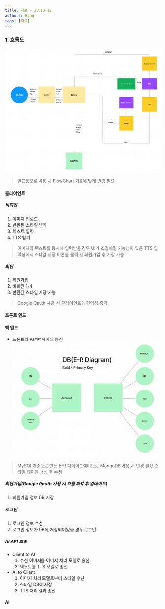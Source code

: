 ```yaml
---
title: 자료 - 23.10.12
authors: Bang
tags: [자료]
---
```


### 1. 흐름도
![FlowChart](심볼변경필요.png)
> 발표용으로 사용 시 FlowChart 기호에 맞게 변경 필요

#### 클라이언트
##### 비회원
  1. 이미지 업로드
  2. 반환된 스타일 받기
  3. 텍스트 입력
  4. TTS 받기
  >이미지와 텍스트를 동시에 입력받을 경우 UI가 조잡해질 가능성이 있음
  >TTS 입력창에서 스타일 저장 버튼을 클릭 시 회원가입 후 저장 가능

##### 회원
  1. 회원가입
  2. 비회원 1-4
  3. 반환된 스타일 저장 가능
  >Google Oauth 사용 시 클라이언트의 편의성 증가
 
#### 프론트 엔드
>
#### 백 엔드
- 프론트와 AI서버사이의 통신
![DB](e-r.png)
>MySQL기준으로 만든 E-R 다이어그램이므로 MongoDB 사용 시 변경 필요
>스타일 테이블 생성 후 수정


##### 회원가입(Google Oauth 사용 시 흐름 파악 후 업데이트)
  1. 회원가입 정보 DB 저장

##### 로그인
  1. 로그인 정보 수신
  2. 로그인 정보가 DB에 저장되어있을 경우 로그인

##### AI API 호출
* Client to AI
  1. 수신 이미지를 이미지 처리 모델로 송신
  2. 텍스트를 TTS 모델로 송신
* AI to Client
  1. 이미지 처리 모델로부터 스타일 수신
  2. 스타일 DB에 저장
  3. TTS 처리 결과 송신

#### AI

